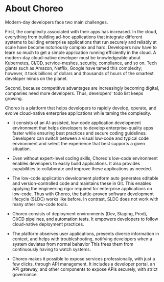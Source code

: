 # About Choreo 

Modern-day developers face two main challenges. 

First, the complexity associated with their apps has increased. In the cloud, everything from building ad-hoc applications that integrate different systems to building enterprise applications that run securely and reliably at scale have become notoriously complex and hard. Developers now have to learn so much to get a simple application running efficiently in the cloud.  A modern-day cloud-native developer must be knowledgeable about Kubernetes, CI/CD, service-meshes, security, compliance, and so on. Tech giants such as Amazon, Netflix, Google have tamed this complexity; however, it took billions of dollars and thousands of hours of the smartest developer minds on the planet. 

Second, because competitive advantages are increasingly becoming digital, companies need more developers. Thus, developers' todo list keeps growing. 

Choreo is a platform that helps developers to rapidly develop, operate, and evolve cloud-native enterprise applications while taming the complexity. 

- It consists of an AI-assisted, low-code application development environment that helps developers to develop enterprise-quality apps faster while ensuring best practices and secure coding guidelines. Developers can switch between a visual low-code and typical code environment and select the experience that best supports a given situation.  

- Even without expert-level coding skills, Choreo's low-code environment enables developers to easily build applications. It also provides capabilities to collaborate and improve these applications as needed.  

- The low-code application development platform auto generates editable and version-controlled code and maintains these in Git. This enables applying the engineering rigor required for enterprise applications on low-code. Thus with Choreo, the battle-proven software development lifecycle (SLDC) works like before. In contrast, SLDC does not work with many other low-code tools. 

- Choreo consists of deployment environments (Dev, Staging, Prod), CI/CD pipelines, and automation tests. It empowers developers to follow cloud-native deployment practices.

- The platform observes user applications, presents diverse information in context, and helps with troubleshooting, notifying developers when a system deviates from normal behavior This frees them from continuously having to watch systems.

- Choreo makes it possible to expose services professionally, with just a few clicks, through API management. It includes a developer portal, an API gateway, and other components to expose APIs securely, with strict governance.
